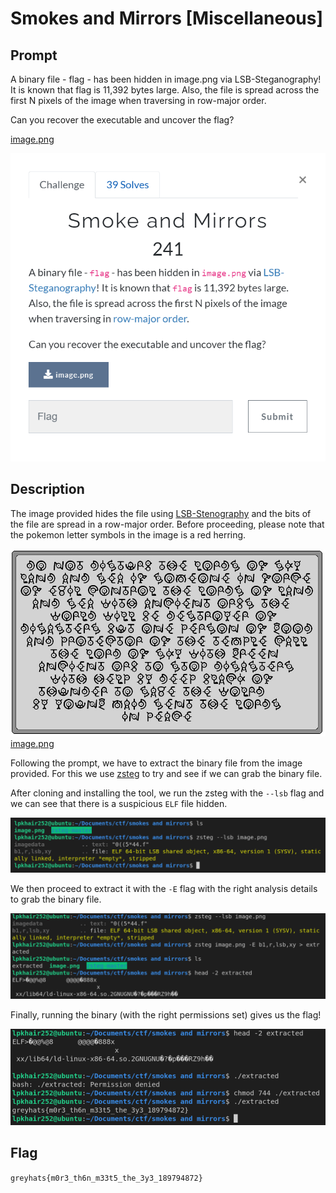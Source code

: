 # Smokes and Mirrors [Miscellaneous]

## Prompt
A binary file - flag - has been hidden in image.png via LSB-Steganography! It is known that flag is 11,392 bytes large. Also, the file is spread across the first N pixels of the image when traversing in row-major order.

Can you recover the executable and uncover the flag?

[image.png](./files/image.png)

![Image of prompt](./screenshots/smokes-and-mirrors-prompt.png)

## Description
The image provided hides the file using [LSB-Stenography](https://youtu.be/TWEXCYQKyDc) and the bits of the file are spread in a row-major order. 
Before proceeding, please note that the pokemon letter symbols in the image is a red herring.

![Image to decode](./files/image.png)
[image.png](./files/image.png)

Following the prompt, we have to extract the binary file from the image provided. For this we use [zsteg](https://github.com/zed-0xff/zsteg) to try and see if we can grab the binary file.

After cloning and installing the tool, we run the zsteg with the `--lsb` flag and we can see that there is a suspicious `ELF` file hidden. 

![zsteg running](./screenshots/smokes-round-one.png)

We then proceed to extract it with the `-E` flag with the right analysis details to grab the binary file.

![zsteg extracting](./screenshots/smokes-round-two.png)

Finally, running the binary (with the right permissions set) gives us the flag!

![grab flag](./screenshots/smokes-flag.png)

## Flag
`greyhats{m0r3_th6n_m33t5_the_3y3_189794872}`